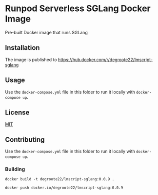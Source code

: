 # Runpod Serverless SGLang Docker Image

Pre-built Docker image that runs SGLang

## Installation

The image is published to
https://hub.docker.com/r/degroote22/lmscript-sglang

## Usage

Use the `docker-compose.yml` file in this folder to run it locally with
`docker-compose up`.

## License

[MIT](https://choosealicense.com/licenses/mit/)

## Contributing

Use the `docker-compose.yml` file in this folder to run it locally with
`docker-compose up`.

### Building

```
docker build -t degroote22/lmscript-sglang:0.0.9 .

docker push docker.io/degroote22/lmscript-sglang:0.0.9
```
